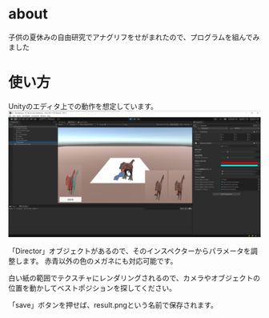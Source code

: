 # about
子供の夏休みの自由研究でアナグリフをせがまれたので、プログラムを組んでみました

# 使い方
Unityのエディタ上での動作を想定しています。
![エディタ画面](result.png)

「Director」オブジェクトがあるので、そのインスペクターからパラメータを調整します。
赤青以外の色のメガネにも対応可能です。

白い紙の範囲でテクスチャにレンダリングされるので、カメラやオブジェクトの位置を動かしてベストポジションを探してください。

「save」ボタンを押せば、result.pngという名前で保存されます。
